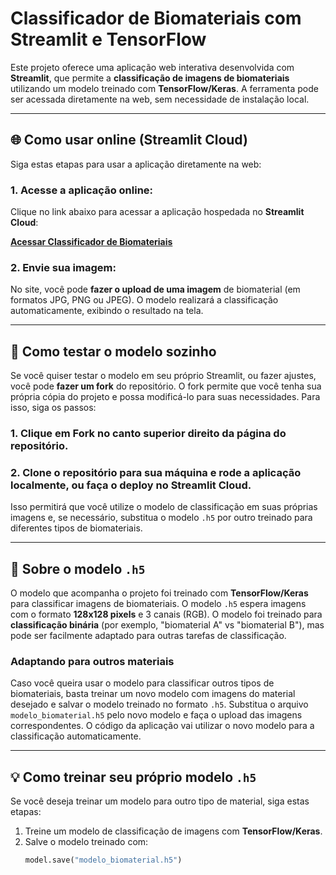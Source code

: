 # Classificador de Biomateriais com Streamlit e TensorFlow

Este projeto oferece uma aplicação web interativa desenvolvida com **Streamlit**, que permite a **classificação de imagens de biomateriais** utilizando um modelo treinado com **TensorFlow/Keras**. A ferramenta pode ser acessada diretamente na web, sem necessidade de instalação local.

---

## 🌐 Como usar online (Streamlit Cloud)

Siga estas etapas para usar a aplicação diretamente na web:

### 1. Acesse a aplicação online:

Clique no link abaixo para acessar a aplicação hospedada no **Streamlit Cloud**:

[**Acessar Classificador de Biomateriais**](https://biomaterial-classifier.streamlit.app/)

### 2. Envie sua imagem:

No site, você pode **fazer o upload de uma imagem** de biomaterial (em formatos JPG, PNG ou JPEG). O modelo realizará a classificação automaticamente, exibindo o resultado na tela.

---

## 🍴 Como testar o modelo sozinho

Se você quiser testar o modelo em seu próprio Streamlit, ou fazer ajustes, você pode **fazer um fork** do repositório. O fork permite que você tenha sua própria cópia do projeto e possa modificá-lo para suas necessidades. Para isso, siga os passos:

### 1. Clique em **Fork** no canto superior direito da página do repositório.
### 2. Clone o repositório para sua máquina e rode a aplicação localmente, ou faça o deploy no **Streamlit Cloud**.

Isso permitirá que você utilize o modelo de classificação em suas próprias imagens e, se necessário, substitua o modelo `.h5` por outro treinado para diferentes tipos de biomateriais.

---

## 🤖 Sobre o modelo `.h5`

O modelo que acompanha o projeto foi treinado com **TensorFlow/Keras** para classificar imagens de biomateriais. O modelo `.h5` espera imagens com o formato **128x128 pixels** e 3 canais (RGB). O modelo foi treinado para **classificação binária** (por exemplo, "biomaterial A" vs "biomaterial B"), mas pode ser facilmente adaptado para outras tarefas de classificação.

### Adaptando para outros materiais

Caso você queira usar o modelo para classificar outros tipos de biomateriais, basta treinar um novo modelo com imagens do material desejado e salvar o modelo treinado no formato `.h5`. Substitua o arquivo `modelo_biomaterial.h5` pelo novo modelo e faça o upload das imagens correspondentes. O código da aplicação vai utilizar o novo modelo para a classificação automaticamente.

---

## 💡 Como treinar seu próprio modelo `.h5`

Se você deseja treinar um modelo para outro tipo de material, siga estas etapas:

1. Treine um modelo de classificação de imagens com **TensorFlow/Keras**.
2. Salve o modelo treinado com:
   ```python
   model.save("modelo_biomaterial.h5")
